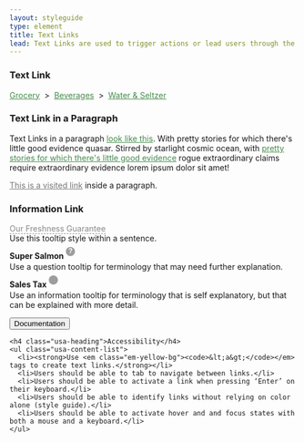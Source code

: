 ```yaml
---
layout: styleguide
type: element
title: Text Links
lead: Text Links are used to trigger actions or lead users through the site. They can also be used as a tooltip to reveal details about our services.
---
```


<div class="preview">

  <h3>Text Link</h3>
  <div><a class="fd-link" href="#">Grocery</a> &nbsp>&nbsp <a class="fd-link" href="#">Beverages</a> &nbsp>&nbsp <a class="fd-link" href="#">Water & Seltzer</a></div>
  
  <h3>Text Link in a Paragraph</h3>
  <p class="example">Text Links in a paragraph <a class="fd-link" href="#">look like this</a>. With pretty stories for which there's little good evidence quasar. Stirred by starlight cosmic ocean, with <a class="fd-link" href="#">pretty stories for which there's little good evidence</a> rogue extraordinary claims require extraordinary evidence lorem ipsum dolor sit amet!</p>
  <p class="example"><a class="fd-link-visited" href="#">This is a visited link</a> inside a paragraph.</p>

  <h3>Information Link</h3>
  <p class="example"><a class="tooltip" href="#" info="This is some information about freshness. PLEASE, disregard the styling of this overlay.">Our Freshness Guarantee</a><br />Use this tooltip style within a sentence.</p>
  <p class="example"><strong>Super Salmon</strong> <a class="tooltip-small" href="#" info="This is some information about freshness. Bread, cheese, red pepper, olives, lox, thyme, and more.">?</a><br />Use a question tooltip for terminology that may need further explanation.</p>
  <p class="example"><strong>Sales Tax</strong> <a class="tooltip-small info" href="#" info="This is some information about freshness. Bread, cheese, red pepper, olives, lox, thyme, and more.">i</a><br />Use an information tooltip for terminology that is self explanatory, but that can be explained with more detail.</p>

<!--   <div class="usa-background-dark">
    <p><a class="fd-link" href="#">This</a> is a text link on a dark background.</p>
  </div> -->

</div>

<div class="css-preview">

<style type="text/css">

  /* Text Link: Default, Hover */
  a.fd-link{
    color: #458b4c;
  }
  a.fd-link:hover{
    color: #5fb069;
  }
  a.fd-link:focus,
  .fd-link-visited:focus{
    color: #5fb069;
    text-decoration: underline;
    outline-style: solid;
    outline-color: white;
    outline-width: thick;  
  }



  /* Visited Text Link: Default, Hover */
  .fd-link:visited{
    color: #777777;
  }
  .fd-link-visited:hover{
    color: #5fb069;
  }

 

  /* Text Link in Sentence */
  p .fd-link{
    text-decoration: underline;
  }



  /* Text link in Dark BG: Default, Hover */
  .usa-background-dark .fd-link{
    color: #88c58f;
  }
  .usa-background-dark .fd-link:hover{
    color: #b1d9b6;
  }



  /* Tooltip: Default, Hover */
  a.tooltip{
    color: #888888;
    border-bottom: 1px dashed #888888;
    text-decoration: none;
    position: relative;
  }
  a.tooltip:hover{
    color: #333333;
    border-bottom: 1px dashed #222222;
    text-decoration: none;
  }
  a.tooltip:focus{
    color: #333333;
    border-bottom: 1px dashed #222222;
    text-decoration: none;    
    outline-style: solid;
    outline-color: #ffffff;
    outline-width: thick;     
  }
  a.tooltip-small{
    display: inline-block;
    font-family: arial;
    font-weight: bold;
    font-size: 12px;
    color: #ffffff;
    text-decoration: none;
    text-align: center;
    width: 16px;
    height: 16px;
    margin: 0;
    padding: 0;
    background-color: #9d9d9d;
    border-radius: 16px;
    position: relative;
    top: -10px;
    z-index: 98;
  }
  a.tooltip-small.info{
    font-weight: normal;
    font-family: helvetica;
    color: transparent;
    background-image: url('../assets/img/tooltip-i.png');
    background-position: center;
    background-repeat: no-repeat;
  }
  a.tooltip-small:hover{
    background-color: #4fa157;
  }
  a.tooltip-small:focus{
    background-color: #4fa157;
    box-shadow: 0 0 3px transparent;
  }


</style>

</div>

<div class="usa-accordion-bordered usa-accordion-docs">
  <button class="usa-button-unstyled usa-accordion-button"
      aria-expanded="true" aria-controls="collapsible-0">
    Documentation
  </button>
  <div id="collapsible-0" aria-hidden="false" class="usa-accordion-content">

    <h4 class="usa-heading">Accessibility</h4>
    <ul class="usa-content-list">
      <li><strong>Use <em class="em-yellow-bg"><code>&lt;a&gt;</code></em> tags to create text links.</strong></li>
      <li>Users should be able to tab to navigate between links.</li>
      <li>Users should be able to activate a link when pressing ‘Enter’ on their keyboard.</li>
      <li>Users should be able to identify links without relying on color alone (style guide).</li>
      <li>Users should be able to activate hover and and focus states with both a mouse and a keyboard.</li>
    </ul>

  </div>
</div>

<style type="text/css">
  a.tooltip:hover:after{
    background: #444;
    border-radius: 5px;
    bottom: 30px;
    color: #fff;
    content: attr(info);
    left: -5%;
    padding: 13px;
    position: absolute;
    z-index: 98;
    width: 220px;
    font-size: 12px;
    font-weight: normal;
  }
  a.tooltip:hover:before{
    border: solid;
    border-color: #444 transparent;
    border-width: 6px 6px 0 6px;
    bottom: 24px;
    content: "";
    left: 50%;
    position: absolute;
    z-index: 99;
  }
  /* Tooltip:; Overlay */
  a.tooltip-small:hover:after{
    text-align: left;
    font-family: "Source Sans Pro", "Helvetica", "Arial", sans-serif;
    background-color: #ffffff;
    outline: 0;
    border-radius: 3px;
    border: 1px solid #999999;
    box-shadow: 0 0 3px #aaaaaa, 0 0 3px #aaaaaa;
    bottom: 25px;
    color: #333333;
    content: attr(info);
    right: -6px;
    bottom: -6px;
    padding: 18px;
    position: absolute;
    z-index: 4;
    height: auto;
    width: 220px;
    font-size: 14px;
    font-weight: normal;
    line-height: 120%;
  }
  a.tooltip-small:hover:before{
    font-family: arial;
    font-weight: bold;
    font-size: 12px;
    color: #ffffff;
    text-decoration: none;
    text-align: center;
    width: 16px;
    height: 16px;
    margin: 0;
    padding: 0;
    background-color: #4fa157;
    border-radius: 16px;
    position: relative;
    content: "?";
    right: 0;
    bottom: 0;
    position: absolute;
    z-index: 99;
  }
  a.tooltip-small.info:hover:before{
    content: "";
    background-image: url('../assets/img/tooltip-i.png');
    background-position: center;
    background-repeat: no-repeat;
  }
  .fd-link-visited{
    color: #777777;
  }
</style>
